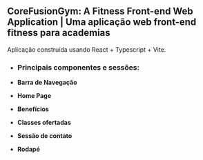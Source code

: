 ## CoreFusionGym: A Fitness Front-end Web Application | Uma aplicação web front-end fitness para academias

  Aplicação construída usando React + Typescript + Vite. 
  
* ### Principais componentes e sessões:

* **Barra de Navegação**
* **Home Page**
* **Benefícios**
* **Classes ofertadas**
* **Sessão de contato**
* **Rodapé**



